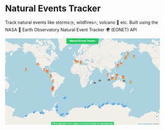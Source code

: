 # Natural Events Tracker

Track natural events like storms⛈️, wildfires🔥, volcano 🌋 etc. Built using the NASA 🚀 Earth Observatory Natural Event Tracker 🌍 (EONET) API    
    
        
![Screenshot](screenshot.png)
